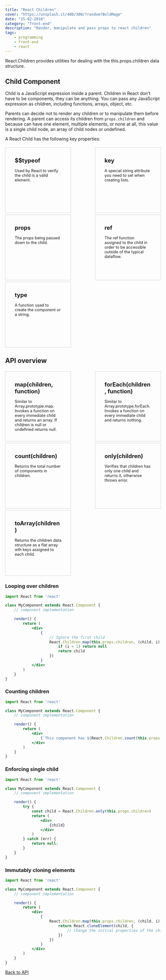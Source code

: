 ```yaml
---
title: "React Children"
cover: "https://unsplash.it/400/300/?random?BoldMage"
date: "25-02-2018"
category: "front-end"
description: "Render, manipulate and pass props to react children"
tags:
    - programming
    - front-end
    - react
---
```


<style>
  .api-container {
    display: flex;
    justify-content: space-between;
    flex-wrap: wrap;
  }

  .api-item {
    padding: 30px;
    width: 30%;
    min-height: 150px;
    margin-top: 5px;
    border: 1px solid lightgray;
    font-weight: bold;
    font-size: 1.3em;
  }

  .api-description {
    padding-top: 15px;
    font-weight: normal;
    font-size: 0.7em;
  }

  @media only screen and (max-width: 768px) {
    .api-container {
      flex-direction: column;
      align-items: center;
    }

    .api-item {
      width: 50%;
    }
  }

  @media only screen and (max-width: 480px) {
    .api-item {
      width: 80%;
    }
  }
</style>

React.Children provides utilities for dealing with the this.props.children data structure.

## Child Component

Child is a JavaScript expression inside a parent. Children in React don't have to be components, they can be anything. You can pass any JavaScript expression as children, including functions, arrays, object, etc.

Parents can decide not to render any children or to manipulate them before rendering. A parent can access its children from ``props.children`` and because can have one element, multiple elements, or none at all, this value is a single child node, an array of child nodes or undefined.

A React Child has the following key properties:

<div class="api-container">
  <div class="api-item">
    <div>
      <i class="fas fa-code"></i>
      $$typeof
    </div>
    <div class="api-description">
      Used by React to verify the child is a valid element.
    </div>
  </div>
  <div class="api-item">
    <div>
      <i class="fas fa-code"></i>
      key
    </div>
    <div class="api-description">
      A special string attribute you need to set when creating lists.
    </div>
  </div>
  <div class="api-item">
    <div>
      <i class="fas fa-code"></i>
      props
    </div>
    <div class="api-description">
      The props being passed down to the child.
    </div>
  </div>
  <div class="api-item">
    <div>
      <i class="fas fa-code"></i>
      ref
    </div>
    <div class="api-description">
      The ref function assigned to the child in order to be accessible outside of the typical dataflow.
    </div>
  </div>
  <div class="api-item">
    <div>
      <i class="fas fa-code"></i>
      type
    </div>
    <div class="api-description">
      A function used to create the component or a string.
    </div>
  </div>
</div>

## API overview

<div class="api-container">
  <div class="api-item">
    <div>
      <i class="fas fa-code"></i>
      map(children, function)
    </div>
    <div class="api-description">
      Similar to Array.prototype.map. Invokes a function on every immediate child and returns an array. If children is null or undefined returns null.
    </div>
  </div>
  <div class="api-item">
    <div>
      <i class="fas fa-code"></i>
      forEach(children, function)
    </div>
    <div class="api-description">
      Similar to Array.prototype.forEach. Invokes a function on every immediate child and returns nothing.
    </div>
  </div>
  <div class="api-item">
    <div>
      <i class="fas fa-code"></i>
      count(children)
    </div>
    <div class="api-description">
      Returns the total number of components in children.
    </div>
  </div>
  <div class="api-item">
    <div>
      <i class="fas fa-code"></i>
      only(children)
    </div>
    <div class="api-description">
      Verifies that children has only one child and returns it, otherwise throws error.
    </div>
  </div>
  <div class="api-item">
    <div>
      <i class="fas fa-code"></i>
      toArray(children)
    </div>
    <div class="api-description">
      Returns the children data structure as a flat array wth keys assigned to each child.
    </div>
  </div>
</div>

### Looping over children

```jsx
import React from 'react'

class MyComponent extends React.Component {
    // component implementation

    render() {
        return (
            <div>
                {
                    // Ignore the first child
                    React.Children.map(this.props.children, (child, i) => {
                        if (i < 1) return null
                        return child
                    })
                }
            </div>
        )
    }
}
```

### Counting children

```jsx
import React from 'react'

class MyComponent extends React.Component {
    // component implementation

    render() {
        return (
            <div>
                {`This component has ${React.Children.count(this.props.children)} children.`}
            </div>
        )
    }
}
```

### Enforcing single child

```jsx
import React from 'react'

class MyComponent extends React.Component {
    // component implementation

    render() {
        try {
            const child = React.Children.only(this.props.children)
            return (
                <div>
                    {child}
                </div>
            )
        } catch (err) {
            return null;
        }
    }
}
```

### Immutably cloning elements

```jsx
import React from 'react'

class MyComponent extends React.Component {
    // component implementation

    render() {
        return (
            <div>
                {
                    React.Children.map(this.props.children, (child, i) => {
                        return React.cloneElement(child, {
                            // Change the initial properties of the child
                        })
                    })
                }
            </div>
        )
    }
}
```

<a href="/react-api">Back to API</a>
